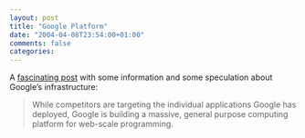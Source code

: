 ```yaml
---
layout: post
title: "Google Platform"
date: "2004-04-08T23:54:00+01:00"
comments: false
categories: 
---
```


<p>A <a href="http://blog.topix.net/archives/000016.html">fascinating post</a> with some information and some speculation about Google&#8217;s infrastructure:</p>

<blockquote>While competitors are targeting the individual applications Google has deployed, Google is building a massive, general purpose computing platform for web-scale programming.</blockquote>


